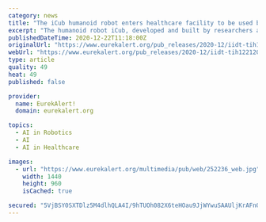 ```yaml
---
category: news
title: "The iCub humanoid robot enters healthcare facility to be used by children with autism"
excerpt: "The humanoid robot iCub, developed and built by researchers at IIT-Istituto Italiano di Tecnologia enters a rehabilitation facility to take part in an experimental therapy to treat cognitive impairments in children with autism spectrum condition."
publishedDateTime: 2020-12-22T11:18:00Z
originalUrl: "https://www.eurekalert.org/pub_releases/2020-12/iidt-tih122120.php"
webUrl: "https://www.eurekalert.org/pub_releases/2020-12/iidt-tih122120.php"
type: article
quality: 49
heat: 49
published: false

provider:
  name: EurekAlert!
  domain: eurekalert.org

topics:
  - AI in Robotics
  - AI
  - AI in Healthcare

images:
  - url: "https://www.eurekalert.org/multimedia/pub/web/252236_web.jpg"
    width: 1440
    height: 960
    isCached: true

secured: "5VjBSY0SXTDlz5M4dlhQLA4I/9hTUOh082X6teHOau9JjWYwuSAAUljKrAFnONrGlROWeGFpg2X1edu5F1iAAKfjIiBWbx3JwbJRFBNLZVF8XrgDRX3BkLAPq0PdqypTtocsESwjulbxP/EJ8eVksrLXKPwTMLys6Eht6vjOpi+/RJlakqUoQVLzYB1gS3/Urn5cuYGGMNVUKq4PMfa+9iJBHrAILtf3RR5a989R8qzfplne+F3MdLvkY3Yx12MN4Tyge7pcULrWCJbzG+23f4uQTyFcs1VgX1atJE669KVhmG6ArJi6mXqeRxT2wGP3uwc0w7HBCOkukFSfH6PDIaXlpj9Ug57z6o+xFrvVgT4=;6l1LaA9jGt8/Nuz42lTHvQ=="
---
```


